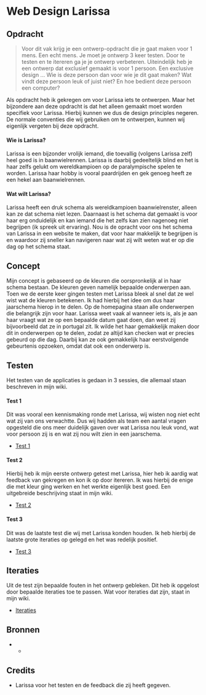 # Web Design Larissa

## Opdracht
> Voor dit vak krijg je een ontwerp-opdracht die je gaat maken voor 1 mens. Een echt mens. Je moet je ontwerp 3 keer testen. Door te testen en te itereren ga je je ontwerp verbeteren. Uiteindelijk heb je een ontwerp dat exclusief gemaakt is voor 1 persoon. Een exclusive design ... Wie is deze persoon dan voor wie je dit gaat maken? Wat vindt deze persoon leuk of juist niet? En hoe bedient deze persoon een computer?

Als opdracht heb ik gekregen om voor Larissa iets te ontwerpen. Maar het bijzondere aan deze opdracht is dat het alleen gemaakt moet worden specifiek voor Larissa. Hierbij kunnen we dus de design principles negeren. De normale conventies die wij gebruiken om te ontwerpen, kunnen wij eigenlijk vergeten bij deze opdracht.

#### Wie is Larissa?
Larissa is een bijzonder vrolijk iemand, die toevallig (volgens Larissa zelf) heel goed is in baanwielrennen. Larissa is daarbij gedeeltelijk blind en het is haar zelfs gelukt om wereldkampioen op de paralympische spelen te worden. Larissa haar hobby is vooral paardrijden en gek genoeg heeft ze een hekel aan baanwielrennen.

#### Wat wilt Larissa?
Larissa heeft een druk schema als wereldkampioen baanwielrenster, alleen kan ze dat schema niet lezen. Daarnaast is het schema dat gemaakt is voor haar erg onduidelijk en kan iemand die het zelfs kan zien nagenoeg niet begrijpen (ik spreek uit ervaring). Nou is de opracht voor ons het schema van Larissa in een website te maken, dat voor haar makkelijk te begrijpen is en waardoor zij sneller kan navigeren naar wat zij wilt weten wat er op die dag op het schema staat.
![]()

## Concept
Mijn concept is gebaseerd op de kleuren die oorspronkelijk al in haar schema bestaan. De kleuren geven namelijk bepaalde onderwerpen aan. Toen we de eerste keer gingen testen met Larissa bleek al snel dat ze wel wist wat de kleuren betekenen. Ik had hierbij het idee om dus haar jaarschema hierop in te delen. Op de homepagina staan alle onderwerpen die belangrijk zijn voor haar. Larissa weet vaak al wanneer iets is, als je aan haar vraagt wat ze op een bepaalde datum gaat doen, dan weet zij bijvoorbeeld dat ze in portugal zit. Ik wilde het haar gemakkelijk maken door dit in onderwerpen op te delen, zodat ze altijd kan checken wat er precies gebeurd op die dag. Daarbij kan ze ook gemakkelijk haar eerstvolgende gebeurtenis opzoeken, omdat dat ook een onderwerp is.

## Testen
Het testen van de applicaties is gedaan in 3 sessies, die allemaal staan beschreven in mijn wiki.

#### Test 1
Dit was vooral een kennismaking ronde met Larissa, wij wisten nog niet echt wat zij van ons verwachtte. Dus wij hadden als team een aantal vragen opgesteld die ons meer duidelijk gaven over wat Larissa nou leuk vond, wat voor persoon zij is en wat zij nou wilt zien in een jaarschema.
- [Test 1](https://github.com/kylebot0/web-design-1920/wiki/Test-1)

#### Test 2
Hierbij heb ik mijn eerste ontwerp getest met Larissa, hier heb ik aardig wat feedback van gekregen en kon ik op door itereren. Ik was hierbij de enige die met kleur ging werken en het werkte eigenlijk best goed. Een uitgebreide beschrijving staat in mijn wiki.
- [Test 2](https://github.com/kylebot0/web-design-1920/wiki/Test-2)

#### Test 3
Dit was de laatste test die wij met Larissa konden houden. Ik heb hierbij de laatste grote iteraties op gelegd en het was redelijk positief. 
- [Test 3](https://github.com/kylebot0/web-design-1920/wiki/Test-3)

## Iteraties
Uit de test zijn bepaalde fouten in het ontwerp gebleken. Dit heb ik opgelost door bepaalde iteraties toe te passen. Wat voor iteraties dat zijn, staat in mijn wiki.
- [Iteraties](https://github.com/kylebot0/web-design-1920/wiki/Test-1)


## Bronnen
- *

## Credits
- Larissa voor het testen en de feedback die zij heeft gegeven.
